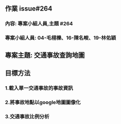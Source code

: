 ## 作業 issue#264
### 內容: 專案小組人員,主題 #264
### 專案小組人員: 04-毛栩櫟、16-陳名畯、19-林佑穎

## 專案主題: 交通事故查詢地圖

## 目標方法
### 1.載入單一交通事故的事故資訊
### 2.將事故地點以google地圖圖像化
### 3.交通事故比例分析